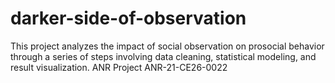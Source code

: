 # darker-side-of-observation
This project analyzes the impact of social observation on prosocial behavior through a series of steps involving data cleaning, statistical modeling, and result visualization. ANR Project ANR-21-CE26-0022
